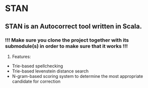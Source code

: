 # STAN

## STAN is an Autocorrect tool written in Scala.

### !!! Make sure you clone the project together with its submodule(s) in order to make sure that it works !!!

1. Features:
* Trie-based spellchecking
* Trie-based levenstein distance search
* N-gram-based scoring system to determine the most appropriate candidate for correction
